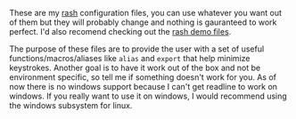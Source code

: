 These are my [rash](https://github.com/willghatch/racket-rash) configuration files, you can use whatever you want out of them but they will probably change and nothing is gauranteed to work perfect.  I'd also recomend checking out the [rash demo files](https://github.com/willghatch/racket-rash/tree/master/rash/demo).

The purpose of these files are to provide the user with a set of useful functions/macros/aliases like `alias` and `export` that help minimize keystrokes.  Another goal is to have it work out of the box and not be environment specific, so tell me if something doesn't work for you.  As of now there is no windows support because I can't get readline to work on windows.  If you really want to use it on windows, I would recommend using the windows subsystem for linux.
